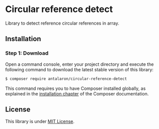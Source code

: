 Circular reference detect
==========================

Library to detect reference circular references in array.

Installation
------------

### Step 1: Download

Open a command console, enter your project directory and execute the
following command to download the latest stable version of this library:

```bash
$ composer require antalaron/circular-reference-detect
```

This command requires you to have Composer installed globally, as explained
in the [installation chapter](https://getcomposer.org/doc/00-intro.md)
of the Composer documentation.

License
-------

This library is under [MIT License](http://opensource.org/licenses/mit-license.php).

